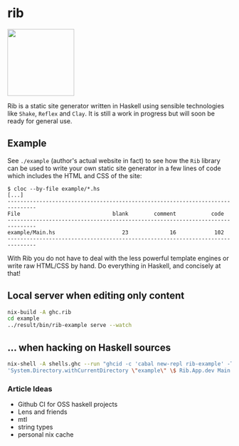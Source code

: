 # rib

<!--
Credit for this image: https://www.svgrepo.com/svg/24439/ribs
-->
<img src="https://raw.githubusercontent.com/srid/rib/master/example/content/static/ribs.svg?sanitize=true" width="150" />

Rib is a static site generator written in Haskell using sensible technologies
like `Shake`, `Reflex` and `Clay`. It is still a work in progress but will soon
be ready for general use.

## Example

See `./example` (author's actual website in fact) to see how the `Rib` library
can be used to write your own static site generator in a few lines of code which
includes the HTML and CSS of the site:

```
$ cloc --by-file example/*.hs
[...]
-------------------------------------------------------------------------------
File                             blank        comment           code
-------------------------------------------------------------------------------
example/Main.hs                     23             16            102
-------------------------------------------------------------------------------
```

With Rib you do not have to deal with the less powerful template engines or
write raw HTML/CSS by hand. Do everything in Haskell, and concisely at that!

## Local server when editing only content

```bash
nix-build -A ghc.rib
cd example
../result/bin/rib-example serve --watch
```

## ... when hacking on Haskell sources

```bash
nix-shell -A shells.ghc --run "ghcid -c 'cabal new-repl rib-example' -T
'System.Directory.withCurrentDirectory \"example\" \$ Rib.App.dev Main.settings'"
```

### Article Ideas

- Github CI for OSS haskell projects
- Lens and friends
- mtl
- string types
- personal nix cache
